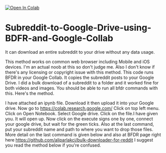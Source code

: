 [![Open In Colab](https://colab.research.google.com/assets/colab-badge.svg)](https://colab.research.google.com/github/<Handyfff>/<Subreddit-to-Google-Drive-using-BDFR-and-Google-Collab>/blob/<main>/<BFDRGC.ipynb>)


# Subreddit-to-Google-Drive-using-BDFR-and-Google-Collab
It can download an entire subreddit to your drive without any data usage.

This method works on common web browser including Mobile and iOS devices. 
I'm an actual noob at this so don't judge me. Also I don't know if there's any licensing or copyright issue with this method. This code runs BFDR in your Google Collab. It copies the subreddit posts to your Google Drive. I did a bulk download of a subreddit to a folder and it worked fine for both videos and images. You should be able to run all bfdr commands with this.
Here's the method.

I have attached an ipynb file. Download it then upload it into your Google drive. Now go to https://colab.research.google.com/
Click on top left menu. Click on Open Notebook. Select Google drive. Click on the file.I have given you. It will open up. Now click on the execute signs one by one, connect your google drive, but wait for the green ticks. Also at the last command, put your subreddit name and path to where you want to drop those files. More detail on the last command is given below and also at BFDR page right here https://github.com/aliparlakci/bulk-downloader-for-reddit
I suggest you read the method below if you're confused.



